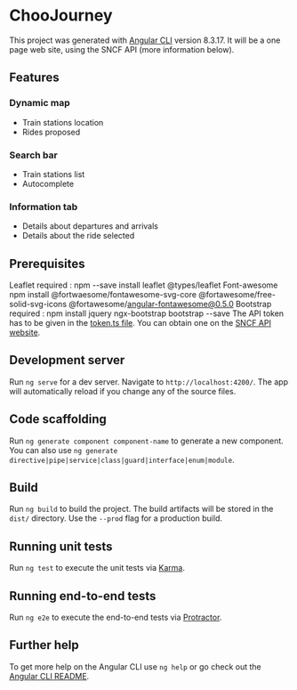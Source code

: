 # ChooJourney

This project was generated with [Angular CLI](https://github.com/angular/angular-cli) version 8.3.17.
It will be a one page web site, using the SNCF API (more information below).

## Features
### Dynamic map
- Train stations location
- Rides proposed

### Search bar
- Train stations list
- Autocomplete

### Information tab
- Details about departures and arrivals
- Details about the ride selected 

## Prerequisites

Leaflet required : npm --save install leaflet @types/leaflet
Font-awesome npm install @fortwaesome/fontawesome-svg-core @fortawesome/free-solid-svg-icons @fortawesome/angular-fontawesome@0.5.0
Bootstrap required : npm install jquery ngx-bootstrap bootstrap --save
The API token has to be given in the [token.ts file](./src/app/token.ts).
You can obtain one on the [SNCF API website](https://www.digital.sncf.com/startup/api).

## Development server

Run `ng serve` for a dev server. Navigate to `http://localhost:4200/`. The app will automatically reload if you change any of the source files.

## Code scaffolding

Run `ng generate component component-name` to generate a new component. You can also use `ng generate directive|pipe|service|class|guard|interface|enum|module`.

## Build

Run `ng build` to build the project. The build artifacts will be stored in the `dist/` directory. Use the `--prod` flag for a production build.

## Running unit tests

Run `ng test` to execute the unit tests via [Karma](https://karma-runner.github.io).

## Running end-to-end tests

Run `ng e2e` to execute the end-to-end tests via [Protractor](http://www.protractortest.org/).

## Further help

To get more help on the Angular CLI use `ng help` or go check out the [Angular CLI README](https://github.com/angular/angular-cli/blob/master/README.md).
